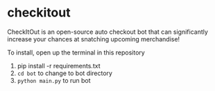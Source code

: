 # checkitout
CheckItOut is an open-source auto checkout bot that can significantly increase your chances at snatching upcoming merchandise!

To install, open up the terminal in this repository
1) pip install -r requirements.txt
2) `cd bot` to change to bot directory
3) `python main.py` to run bot